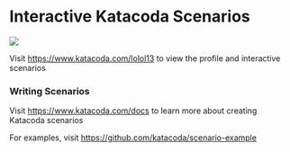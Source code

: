 # Interactive Katacoda Scenarios

[![](http://shields.katacoda.com/katacoda/lolol13/count.svg)](https://www.katacoda.com/lolol13 "Get your profile on Katacoda.com")

Visit https://www.katacoda.com/lolol13 to view the profile and interactive scenarios

### Writing Scenarios
Visit https://www.katacoda.com/docs to learn more about creating Katacoda scenarios

For examples, visit https://github.com/katacoda/scenario-example
